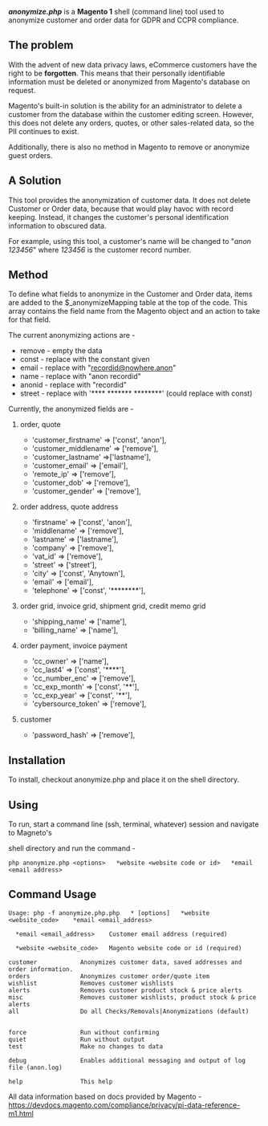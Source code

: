 
***anonymize.php*** is a **Magento 1** shell (command line) tool used to anonymize customer and order data for GDPR and CCPR compliance.

## The problem

With the advent of new data privacy laws, eCommerce customers have the right to be **forgotten**.  This means that their personally identifiable information must be deleted or anonymized from Magento's database on request.

Magento's built-in solution is the ability for an administrator to delete a customer from the database within the customer editing screen. However, this does not delete any orders, quotes, or other sales-related data, so the PII continues to exist.

Additionally, there is also no method in Magento to remove or anonymize guest orders.

## A Solution

This tool provides the anonymization of customer data.  It does not delete Customer or Order data, because that would play havoc with record keeping. Instead, it changes the customer's personal identification information to obscured data. 

For example, using this tool, a customer's name will be changed to "*anon 123456*" where *123456* is the customer record number.

## Method

To define what fields to anonymize in the Customer and Order data,  items are added to the $_anonymizeMapping table at the top of the code. This array contains the field name from the Magento object and an action to take for that field.

The current anonymizing actions are -

-   remove - empty the data
-   const - replace with the constant given
-   email - replace with "recordid@nowhere.anon"
-   name - replace with "anon recordid"
-   anonid - replace with "recordid"
-   street - replace with '**** ******* ********' (could replace with const)

Currently, the anonymized fields are -

 1. order, quote 
    * 'customer_firstname'   => ['const', 'anon'],
    * 'customer_middlename'  => ['remove'], 
    * 'customer_lastname'    =>['lastname'], 
    * 'customer_email'       => ['email'], 
    * 'remote_ip'   => ['remove'], 
    * 'customer_dob'         => ['remove'], 
    * 'customer_gender'      => ['remove'],
 2. order address, quote address 
    * 'firstname'            => ['const',   'anon'], 
    * 'middlename'           => ['remove'], 
    * 'lastname'            => ['lastname'], 
    * 'company'              => ['remove'], 
    * 'vat_id'               => ['remove'], 
    * 'street'               => ['street'], 
    * 'city'                 => ['const', 'Anytown'], 
    * 'email'                => ['email'], 
    * 'telephone'            => ['const', '********'],
 3. order grid, invoice grid, shipment grid, credit memo grid
    * 'shipping_name'        => ['name'], 
    * 'billing_name'         => ['name'],
 4. order payment, invoice payment 
    * 'cc_owner'             => ['name'],
    * 'cc_last4'             => ['const', '****'], 
    * 'cc_number_enc'       => ['remove'], 
    * 'cc_exp_month'         => ['const', '\*\*'], 
    * 'cc_exp_year'          => ['const', '\*\*'], 
    * 'cybersource_token'    => ['remove'],
 
 5. customer 
    * 'password_hash'        => ['remove'],

## Installation

To install, checkout anonymize.php and place it on the shell directory.

  
## Using
To run, start a command line (ssh, terminal, whatever) session and navigate to Magneto's

shell directory and run the command -

    php anonymize.php <options>   *website <website code or id>   *email <email address>

  

## Command Usage

  

    Usage: php -f anonymize.php.php   * [options]   *website <website_code>    *email <email_address>
    
      *email <email_address> 	Customer email address (required)
    
      *website <website_code> 	Magento website code or id (required)
    
    customer 			Anonymizes customer data, saved addresses and order information.
    orders 				Anonymizes customer order/quote item    
    wishlist 			Removes customer wishlists  
    alerts 				Removes customer product stock & price alerts  
    misc 				Removes customer wishlists, product stock & price alerts  
    all 				Do all Checks/Removals|Anonymizations (default)
    
    
    force 				Run without confirming
    quiet 				Run without output
    test 				Make no changes to data
    
    debug 				Enables additional messaging and output of log file (anon.log)
    
    help 				This help

All data information based on docs provided by Magento - https://devdocs.magento.com/compliance/privacy/pi-data-reference-m1.html
